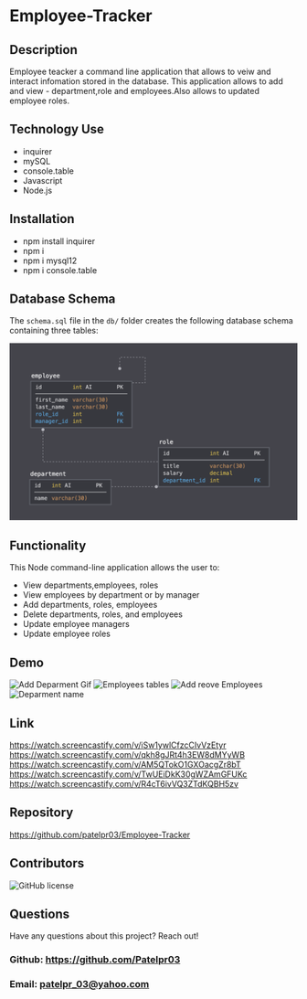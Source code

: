 # Employee-Tracker

## Description
Employee teacker a command line application that allows to veiw and interact infomation stored in the database.
This application allows to add and view - department,role and employees.Also allows to updated employee roles.

## Technology Use
* inquirer
* mySQL
* console.table
* Javascript
* Node.js

## Installation
* npm install inquirer
* npm i
* npm i mysql12
* npm i console.table

## Database Schema

The `schema.sql` file in the `db/` folder creates the following database schema containing three tables:

![Database Schema](./assets/images/schema.png)
## Functionality

This Node command-line application allows the user to:

  * View departments,employees, roles 
  * View employees by department or by manager
  * Add departments, roles, employees
  * Delete departments, roles, and employees
  * Update employee managers
  * Update employee roles
  
## Demo

![Add Deparment Gif](./assets/images/Add-Deparment.gif)
![Employees tables](./assets/images/Employee-tables.gif)
![Add reove Employees](./assets/images/Add-remove-employees.gif)
![Deparment name](./assets/images/Department_names.gif)

## Link
https://watch.screencastify.com/v/iSw1ywlCfzcCIvVzEtyr
https://watch.screencastify.com/v/qkh8gJRt4h3EW8dMYyWB
https://watch.screencastify.com/v/AM5QTokO1GXOacgZr8bT
https://watch.screencastify.com/v/TwUEiDkK30gWZAmGFUKc
https://watch.screencastify.com/v/R4cT6ivVQ3ZTdKQBH5zv


## Repository

https://github.com/patelpr03/Employee-Tracker

## Contributors

![GitHub license](https://img.shields.io/badge/Made%20by-%40Priti-orange)

## Questions

Have any questions about this project? Reach out! <br>
### Github: https://github.com/Patelpr03 
### Email: patelpr_03@yahoo.com